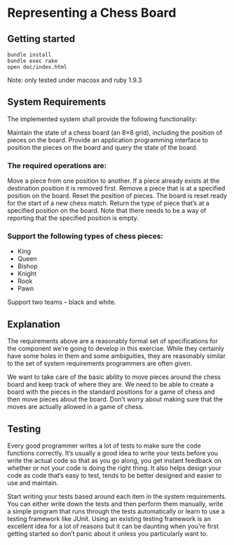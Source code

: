 # Representing a Chess Board

## Getting started

```
bundle install
bundle exec rake
open doc/index.html
```

Note: only tested under macosx and ruby 1.9.3

## System Requirements

The implemented system shall provide the following functionality:

Maintain the state of a chess board (an 8×8 grid), including the position of pieces on the board.
Provide an application programming interface to position the pieces on the board and query the state of the board.

### The required operations are:

Move a piece from one position to another. If a piece already exists at the destination position it is removed first.
Remove a piece that is at a specified position on the board.
Reset the position of pieces. The board is reset ready for the start of a new chess match.
Return the type of piece that’s at a specified position on the board. Note that there needs to be a way of reporting that the specified position is empty.

### Support the following types of chess pieces:

- King
- Queen
- Bishop
- Knight
- Rook
- Pawn

Support two teams – black and white.

## Explanation

The requirements above are a reasonably formal set of specifications for the component we’re going to develop in this exercise. While they certainly have some holes in them and some ambiguities, they are reasonably similar to the set of system requirements programmers are often given.

We want to take care of the basic ability to move pieces around the chess board and keep track of where they are. We need to be able to create a board with the pieces in the standard positions for a game of chess and then move pieces about the board. Don’t worry about making sure that the moves are actually allowed in a game of chess.

## Testing

Every good programmer writes a lot of tests to make sure the code functions correctly. It’s usually a good idea to write your tests before you write the actual code so that as you go along, you get instant feedback on whether or not your code is doing the right thing. It also helps design your code as code that’s easy to test, tends to be better designed and easier to use and maintain.

Start writing your tests based around each item in the system requirements. You can either write down the tests and then perform them manually, write a simple program that runs through the tests automatically or learn to use a testing framework like JUnit. Using an existing testing framework is an excellent idea for a lot of reasons but it can be daunting when you’re first getting started so don’t panic about it unless you particularly want to.
